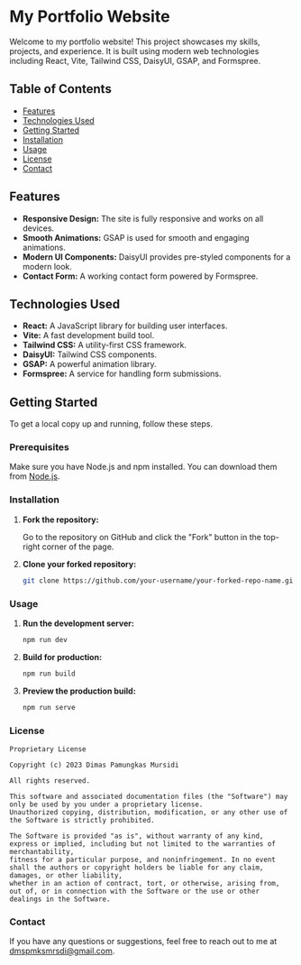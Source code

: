 # My Portfolio Website

Welcome to my portfolio website! This project showcases my skills, projects, and experience. It is built using modern web technologies including React, Vite, Tailwind CSS, DaisyUI, GSAP, and Formspree.

## Table of Contents

- [Features](#features)
- [Technologies Used](#technologies-used)
- [Getting Started](#getting-started)
- [Installation](#installation)
- [Usage](#usage)
- [License](#license)
- [Contact](#contact)

## Features

- **Responsive Design:** The site is fully responsive and works on all devices.
- **Smooth Animations:** GSAP is used for smooth and engaging animations.
- **Modern UI Components:** DaisyUI provides pre-styled components for a modern look.
- **Contact Form:** A working contact form powered by Formspree.

## Technologies Used

- **React:** A JavaScript library for building user interfaces.
- **Vite:** A fast development build tool.
- **Tailwind CSS:** A utility-first CSS framework.
- **DaisyUI:** Tailwind CSS components.
- **GSAP:** A powerful animation library.
- **Formspree:** A service for handling form submissions.

## Getting Started

To get a local copy up and running, follow these steps.

### Prerequisites

Make sure you have Node.js and npm installed. You can download them from [Node.js](https://nodejs.org/).

### Installation

1. **Fork the repository:**

   Go to the repository on GitHub and click the "Fork" button in the top-right corner of the page.

2. **Clone your forked repository:**

   ```sh
   git clone https://github.com/your-username/your-forked-repo-name.git

### Usage

1. **Run the development server:**

   ```sh
   npm run dev

2. **Build for production:**

   ```sh
   npm run build
   
3. **Preview the production build:**

   ```sh
   npm run serve
   
### License
```plaintext
Proprietary License

Copyright (c) 2023 Dimas Pamungkas Mursidi

All rights reserved.

This software and associated documentation files (the "Software") may only be used by you under a proprietary license.
Unauthorized copying, distribution, modification, or any other use of the Software is strictly prohibited.

The Software is provided "as is", without warranty of any kind, express or implied, including but not limited to the warranties of merchantability,
fitness for a particular purpose, and noninfringement. In no event shall the authors or copyright holders be liable for any claim, damages, or other liability,
whether in an action of contract, tort, or otherwise, arising from, out of, or in connection with the Software or the use or other dealings in the Software.
```

### Contact
If you have any questions or suggestions, feel free to reach out to me at dmspmksmrsdi@gmail.com.
